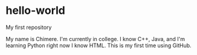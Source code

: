 # hello-world
My first repository

My name is Chimere. 
I'm currently in college. 
I know C++, Java, and I'm learning Python right now
I know HTML.
This is my first time using GitHub.
